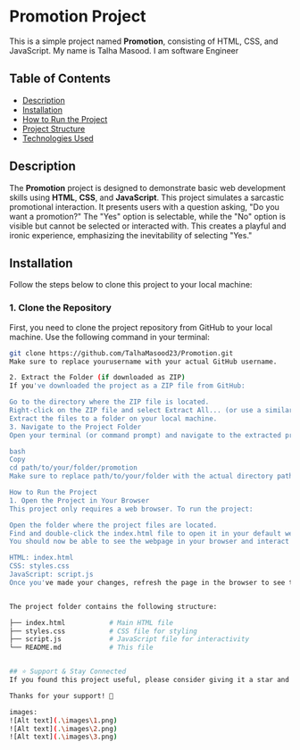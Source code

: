 # Promotion Project

This is a simple project named **Promotion**, consisting of HTML, CSS, and JavaScript. My name is Talha Masood. I am software Engineer

## Table of Contents
- [Description](#description)
- [Installation](#installation)
- [How to Run the Project](#how-to-run-the-project)
- [Project Structure](#project-structure)
- [Technologies Used](#technologies-used)

## Description
The **Promotion** project is designed to demonstrate basic web development skills using **HTML**, **CSS**, and **JavaScript**. This project simulates a sarcastic promotional interaction. It presents users with a question asking, "Do you want a promotion?" The "Yes" option is selectable, while the "No" option is visible but cannot be selected or interacted with. This creates a playful and ironic experience, emphasizing the inevitability of selecting "Yes."


## Installation

Follow the steps below to clone this project to your local machine:

### 1. Clone the Repository
First, you need to clone the project repository from GitHub to your local machine. Use the following command in your terminal:

```bash
git clone https://github.com/TalhaMasood23/Promotion.git
Make sure to replace yourusername with your actual GitHub username.

2. Extract the Folder (if downloaded as ZIP)
If you've downloaded the project as a ZIP file from GitHub:

Go to the directory where the ZIP file is located.
Right-click on the ZIP file and select Extract All... (or use a similar option depending on your operating system).
Extract the files to a folder on your local machine.
3. Navigate to the Project Folder
Open your terminal (or command prompt) and navigate to the extracted project folder:

bash
Copy
cd path/to/your/folder/promotion
Make sure to replace path/to/your/folder with the actual directory path.

How to Run the Project
1. Open the Project in Your Browser
This project only requires a web browser. To run the project:

Open the folder where the project files are located.
Find and double-click the index.html file to open it in your default web browser.
You should now be able to see the webpage in your browser and interact with it.

HTML: index.html
CSS: styles.css
JavaScript: script.js
Once you've made your changes, refresh the page in the browser to see the updates.


The project folder contains the following structure:

├── index.html           # Main HTML file
├── styles.css           # CSS file for styling
├── script.js            # JavaScript file for interactivity
└── README.md            # This file


## ⭐️ Support & Stay Connected
If you found this project useful, please consider giving it a star and following me on GitHub to stay updated on future improvements!

Thanks for your support! 🚀

images:
![Alt text](.\images\1.png)
![Alt text](.\images\2.png)
![Alt text](.\images\3.png)
